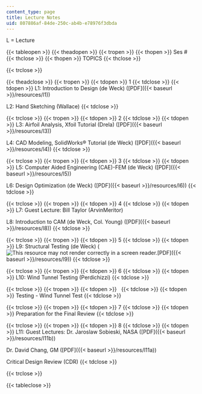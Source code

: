 ```yaml
---
content_type: page
title: Lecture Notes
uid: 807886af-84de-250c-ab4b-e78976f3dbda
---
```


L = Lecture

{{< tableopen >}}
{{< theadopen >}}
{{< tropen >}}
{{< thopen >}}
Ses #
{{< thclose >}}
{{< thopen >}}
TOPICS
{{< thclose >}}

{{< trclose >}}

{{< theadclose >}}
{{< tropen >}}
{{< tdopen >}}
1
{{< tdclose >}}
{{< tdopen >}}
L1: Introduction to Design (de Weck) ([PDF]({{< baseurl >}}/resources/l1))  
  
L2: Hand Sketching (Wallace)
{{< tdclose >}}

{{< trclose >}}
{{< tropen >}}
{{< tdopen >}}
2
{{< tdclose >}}
{{< tdopen >}}
L3: Airfoil Analysis, Xfoil Tutorial (Drela) ([PDF]({{< baseurl >}}/resources/l3))  
  
L4: CAD Modeling, SolidWorks® Tutorial (de Weck) ([PDF]({{< baseurl >}}/resources/l4))
{{< tdclose >}}

{{< trclose >}}
{{< tropen >}}
{{< tdopen >}}
3
{{< tdclose >}}
{{< tdopen >}}
L5: Computer Aided Engineering (CAE)-FEM (de Weck) ([PDF]({{< baseurl >}}/resources/l5))  
  
L6: Design Optimization (de Weck) ([PDF]({{< baseurl >}}/resources/l6))
{{< tdclose >}}

{{< trclose >}}
{{< tropen >}}
{{< tdopen >}}
4
{{< tdclose >}}
{{< tdopen >}}
L7: Guest Lecture: Bill Taylor (ArvinMeritor)  
  
L8: Introduction to CAM (de Weck, Col. Young) ([PDF]({{< baseurl >}}/resources/l8))
{{< tdclose >}}

{{< trclose >}}
{{< tropen >}}
{{< tdopen >}}
5
{{< tdclose >}}
{{< tdopen >}}
L9: Structural Testing (de Weck) (![This resource may not render correctly in a screen reader.](/images/inacessible.gif)[PDF]({{< baseurl >}}/resources/l9))
{{< tdclose >}}

{{< trclose >}}
{{< tropen >}}
{{< tdopen >}}
6
{{< tdclose >}}
{{< tdopen >}}
L10: Wind Tunnel Testing (Perdichizzi)
{{< tdclose >}}

{{< trclose >}}
{{< tropen >}}
{{< tdopen >}}
 
{{< tdclose >}}
{{< tdopen >}}
Testing - Wind Tunnel Test
{{< tdclose >}}

{{< trclose >}}
{{< tropen >}}
{{< tdopen >}}
7
{{< tdclose >}}
{{< tdopen >}}
Preparation for the Final Review
{{< tdclose >}}

{{< trclose >}}
{{< tropen >}}
{{< tdopen >}}
8
{{< tdclose >}}
{{< tdopen >}}
L11: Guest Lectures: Dr. Jaroslaw Sobieski, NASA ([PDF]({{< baseurl >}}/resources/l11b))  
  
Dr. David Chang, GM ([PDF]({{< baseurl >}}/resources/l11a))  
  
Critical Design Review (CDR)
{{< tdclose >}}

{{< trclose >}}

{{< tableclose >}}